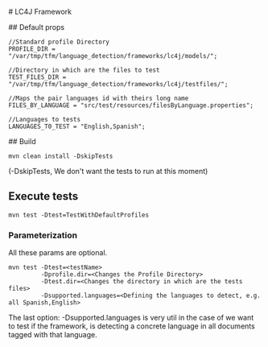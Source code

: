 # LC4J Framework

## Default props

```
//Standard profile Directory
PROFILE_DIR = "/var/tmp/tfm/language_detection/frameworks/lc4j/models/";

//Directory in which are the files to test
TEST_FILES_DIR = "/var/tmp/tfm/language_detection/frameworks/lc4j/testfiles/";

//Maps the pair languages id with theirs long name
FILES_BY_LANGUAGE = "src/test/resources/filesByLanguage.properties";

//Languages to tests
LANGUAGES_T0_TEST = "English,Spanish";
```

## Build

```
mvn clean install -DskipTests
```

(-DskipTests, We don't want the tests to run at this moment)

## Execute tests

```
mvn test -Dtest=TestWithDefaultProfiles
```

### Parameterization

All these params are optional.

```
mvn test -Dtest=<testName>
         -Dprofile.dir=<Changes the Profile Directory>
         -Dtest.dir=<Changes the directory in which are the tests files>
         -Dsupported.languages=<Defining the languages to detect, e.g. all Spanish,English>
```

The last option: -Dsupported.languages is very util in the case of we want to test
if the framework, is detecting a concrete language in all documents tagged with that language.
